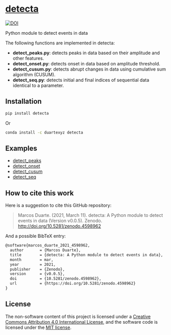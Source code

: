 # [detecta](https://pypi.org/project/detecta/)

[![DOI](https://zenodo.org/badge/250680438.svg)](https://zenodo.org/badge/latestdoi/250680438)

Python module to detect events in data

The following functions are implemented in detecta:  

- **detect_peaks.py**: detects peaks in data based on their amplitude and other features.  
- **detect_onset.py**: detects onset in data based on amplitude threshold.  
- **detect_cusum.py**: detects abrupt changes in data using cumulative sum algorithm (CUSUM).  
- **detect_seq.py**: detects initial and final indices of sequential data identical to a parameter.

## Installation

```bash
pip install detecta
```

Or

```bash
conda install -c duartexyz detecta
```

## Examples

- [detect_peaks](https://nbviewer.jupyter.org/github/demotu/detecta/blob/master/docs/detect_peaks.ipynb)  
- [detect_onset](https://nbviewer.jupyter.org/github/demotu/detecta/blob/master/docs/detect_onset.ipynb)  
- [detect_cusum](https://nbviewer.jupyter.org/github/demotu/detecta/blob/master/docs/detect_cusum.ipynb)  
- [detect_seq](https://nbviewer.jupyter.org/github/demotu/detecta/blob/master/docs/detect_seq.ipynb)  

## How to cite this work

Here is a suggestion to cite this GitHub repository:

> Marcos Duarte. (2021, March 11). detecta: A Python module to detect events in data (Version v0.0.5). Zenodo. http://doi.org/10.5281/zenodo.4598962

And a possible BibTeX entry:

```tex
@software{marcos_duarte_2021_4598962,
  author       = {Marcos Duarte},
  title        = {detecta: A Python module to detect events in data},
  month        = mar,
  year         = 2021,
  publisher    = {Zenodo},
  version      = {v0.0.5},
  doi          = {10.5281/zenodo.4598962},
  url          = {https://doi.org/10.5281/zenodo.4598962}
}
```

## License

The non-software content of this project is licensed under a [Creative Commons Attribution 4.0 International License](http://creativecommons.org/licenses/by/4.0/), and the software code is licensed under the [MIT license](https://opensource.org/licenses/mit-license.php).
